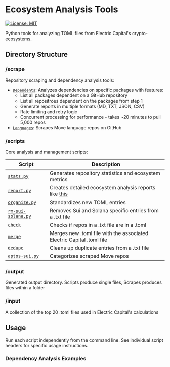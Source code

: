# Ecosystem Analysis Tools

[![License: MIT](https://img.shields.io/badge/License-MIT-yellow.svg)](https://opensource.org/licenses/MIT)

Python tools for analyzing TOML files from Electric Capital's crypto-ecosystems.

## Directory Structure

### /scrape
Repository scraping and dependency analysis tools:
- [`Dependents`](/scrape/dependents): Analyzes dependencies on specific packages with features:
  - List all packages dependent on a GitHub repository
  - List all repositroes dependent on the packages from step 1
  - Generate reports in multiple formats (MD, TXT, JSON, CSV)
  - Rate limiting and retry logic
  - Concurrent processing for performance - takes ~20 minutes to pull 5,000 repos
- [`Languages`](/scrape/languages): Scrapes Move language repos on GitHub

### /scripts
Core analysis and management scripts:

| Script | Description |
|--------|-------------|
| [`stats.py`](/scripts/stats.py) | Generates repository statistics and ecosystem metrics |
| [`report.py`](/scripts/report.py) | Creates detailed ecosystem analysis reports like [this](/public/report-example.webp) |
| [`organize.py`](/scripts/organize.py) | Standardizes new TOML entries |
| [`rm-sui-solana.py`](/scripts/rm-sui-solana.py) | Removes Sui and Solana specific entries from a .txt file |
| [`check`](/scripts/check) | Checks if repos in a .txt file are in a .toml |
| [`merge`](/scripts/merge) | Merges new .toml file with the associated Electric Capital .toml file |
| [`dedupe`](/scripts/dedupe) | Cleans up duplicate entries from a .txt file |
| [`aptos-sui.py`](/scrape/aptos-sui.py) | Categorizes scraped Move repos |

### /output
Generated output directory. Scripts produce single files, Scrapes produces files within a folder

### /input
A collection of the top 20 .toml files used in Electric Capital's calculations

## Usage
Run each script independently from the command line. See individual script headers for specific usage instructions.

### Dependency Analysis Examples